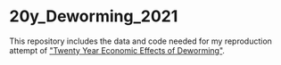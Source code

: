 # 20y_Deworming_2021
This repository includes the data and code needed for my reproduction attempt of ["Twenty Year Economic Effects of Deworming"](https://www.pnas.org/content/118/14/e2023185118.short?rss=1). 
